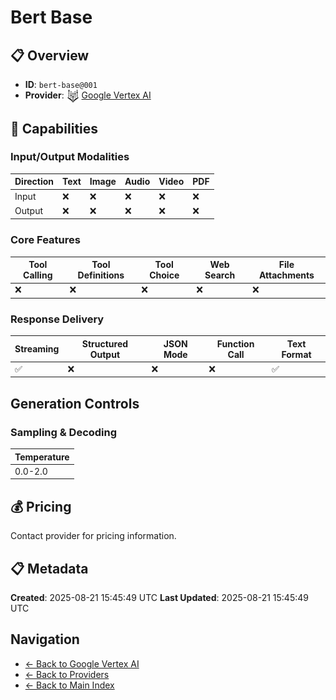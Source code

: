 # Bert Base

## 📋 Overview

- **ID**: `bert-base@001`
- **Provider**: <img src="../logo.svg" alt="" width="20" height="20" style="vertical-align: middle"> [Google Vertex AI](../README.md)

## 🎯 Capabilities

### Input/Output Modalities

| Direction | Text | Image | Audio | Video | PDF |
|-----------|------|-------|-------|-------|-----|
| Input     | ❌   | ❌   | ❌   | ❌   | ❌   |
| Output    | ❌   | ❌   | ❌   | ❌   | ❌   |

### Core Features

| Tool Calling | Tool Definitions | Tool Choice | Web Search | File Attachments |
|--------------|------------------|-------------|------------|------------------|
| ❌           | ❌               | ❌          | ❌         | ❌               |

### Response Delivery

| Streaming | Structured Output | JSON Mode | Function Call | Text Format |
|-----------|-------------------|-----------|---------------|--------------|
| ✅        | ❌                | ❌        | ❌            | ✅           |

## Generation Controls

### Sampling & Decoding

| Temperature |
|---|
| 0.0-2.0 |

## 💰 Pricing

Contact provider for pricing information.

## 📋 Metadata

**Created**: 2025-08-21 15:45:49 UTC
**Last Updated**: 2025-08-21 15:45:49 UTC

## Navigation

- [← Back to Google Vertex AI](../README.md)
- [← Back to Providers](../../README.md)
- [← Back to Main Index](../../../README.md)
